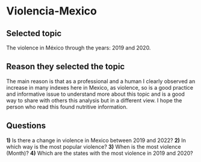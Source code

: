 # Violencia-Mexico

## Selected topic

The violence in México through the years: 2019 and 2020.

## Reason they selected the topic

The main reason is that as a professional and a human I clearly observed an increase in many indexes here in Mexico, as violence, so is a good practice and informative issue to understand more about this topic and is a good way to share with others this analysis but in a different view. I hope the person who read this found nutritive information.

## Questions

**1)** Is there a change in violence in Mexico between 2019 and 2022?
**2)** In which way is the most popular violence? 
**3)** When is the most violence (Month)?
**4)** Which are the states with the most violence in 2019 and 2020?
